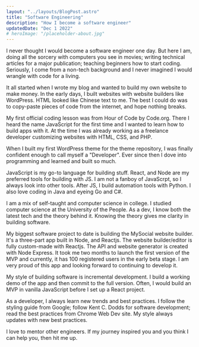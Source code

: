 ```yaml
---
layout: "../layouts/BlogPost.astro"
title: "Software Engineering"
description: "How I become a software engineer"
updatedDate: "Dec 1 2022"
# heroImage: "/placeholder-about.jpg"
---
```


I never thought I would become a software engineer one day. But here I am, doing all the sorcery with computers you see in movies; writing technical articles for a major publication; teaching beginners how to start coding. Seriously, I come from a non-tech background and I never imagined I would wrangle with code for a living.

It all started when I wrote my blog and wanted to build my own website to make money. In the early days, I built websites with website builders like WordPress. HTML looked like Chinese text to me. The best I could do was to copy-paste pieces of code from the internet, and hope nothing breaks.

My first official coding lesson was from Hour of Code by Code.org. There I heard the name JavaScript for the first time and I wanted to learn how to build apps with it. At the time I was already working as a freelance developer customizing websites with HTML, CSS, and PHP.

When I built my first WordPress theme for the theme repository, I was finally confident enough to call myself a "Developer". Ever since then I dove into programming and learned and built so much.

JavaScript is my go-to language for building stuff. React, and Node are my preferred tools for building with JS. I am not a fanboy of JavaScrpt, so I always look into other tools. After JS, I build automation tools with Python. I also love coding in Java and eyeing Go and C#.

I am a mix of self-taught and computer science in college. I studied computer science at the University of the People. As a dev, I know both the latest tech and the theory behind it. Knowing the theory gives me clarity in building software.




My biggest software project to date is building the MySocial website builder. It's a three-part app built in Node, and Reactjs. The website builder/editor is fully custom-made with Reactjs. The API and website generator is created with Node Express. It took me two months to launch the first version of the MVP and currently, it has 100 registered users in the early beta stage. I am very proud of this app and looking forward to continuing to develop it.

My style of building software is incremental development. I build a working demo of the app and then commit to the full version. Often, I would build an MVP in vanilla JavaScript before I set up a React project.

As a developer, I always learn new trends and best practices. I follow the styling guide from Google; follow Kent C. Dodds for software development; read the best practices from Chrome Web Dev site. My style always updates with new best practices.

I love to mentor other engineers. If my journey inspired you and you think I can help you, then hit me up.

